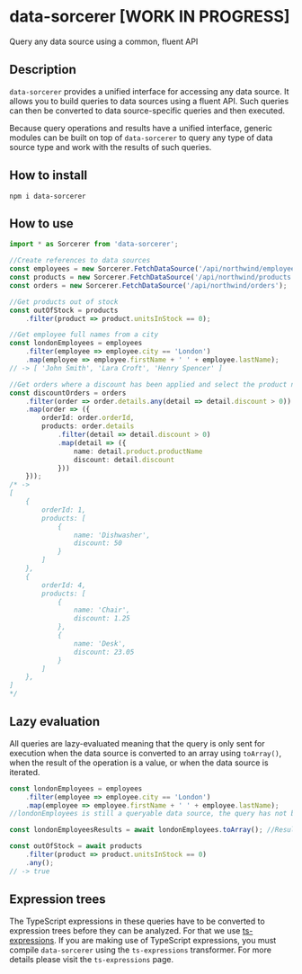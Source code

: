 # data-sorcerer [WORK IN PROGRESS]
Query any data source using a common, fluent API

## Description
`data-sorcerer` provides a unified interface for accessing any data source. It allows you to build queries to data sources using a fluent API. Such queries can then be converted to data source-specific queries and then executed.

Because query operations and results have a unified interface, generic modules can be built on top of `data-sorcerer` to query any type of data source type and work with the results of such queries.

## How to install
`npm i data-sorcerer`

## How to use
```ts
import * as Sorcerer from 'data-sorcerer';

//Create references to data sources
const employees = new Sorcerer.FetchDataSource('/api/northwind/employees');
const products = new Sorcerer.FetchDataSource('/api/northwind/products');
const orders = new Sorcerer.FetchDataSource('/api/northwind/orders');

//Get products out of stock
const outOfStock = products
    .filter(product => product.unitsInStock == 0);

//Get employee full names from a city
const londonEmployees = employees
    .filter(employee => employee.city == 'London')
    .map(employee => employee.firstName + ' ' + employee.lastName);
// -> [ 'John Smith', 'Lara Croft', 'Henry Spencer' ]

//Get orders where a discount has been applied and select the product name
const discountOrders = orders
    .filter(order => order.details.any(detail => detail.discount > 0))
    .map(order => ({
        orderId: order.orderId,
        products: order.details
            .filter(detail => detail.discount > 0)
            .map(detail => ({
                name: detail.product.productName
                discount: detail.discount
            }))
    }));
/* ->
[
    {
        orderId: 1,
        products: [
            {
                name: 'Dishwasher',
                discount: 50
            }
        ]
    },
    {
        orderId: 4,
        products: [
            {
                name: 'Chair',
                discount: 1.25
            },
            {
                name: 'Desk',
                discount: 23.05
            }
        ]
    },
]
*/
```

## Lazy evaluation
All queries are lazy-evaluated meaning that the query is only sent for execution when the data source is converted to an array using `toArray()`, when the result of the operation is a value, or when the data source is iterated.

```ts
const londonEmployees = employees
    .filter(employee => employee.city == 'London')
    .map(employee => employee.firstName + ' ' + employee.lastName);
//londonEmployees is still a queryable data source, the query has not been sent for execution

const londonEmployeesResults = await londonEmployees.toArray(); //Results are loaded

const outOfStock = await products
    .filter(product => product.unitsInStock == 0)
    .any();
// -> true
```

## Expression trees
The TypeScript expressions in these queries have to be converted to expression trees before they can be analyzed. For that we use [ts-expressions](https://github.com/pedro-pedrosa/ts-expressions). If you are making use of TypeScript expressions, you must compile `data-sorcerer` using the `ts-expressions` transformer. For more details please visit the `ts-expressions` page.